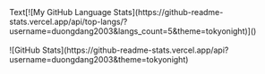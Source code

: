 <div style="margin: auto">Text[![My GitHub Language Stats](https://github-readme-stats.vercel.app/api/top-langs/?username=duongdang2003&langs_count=5&theme=tokyonight)]()</div>
<br>
![GitHub Stats](https://github-readme-stats.vercel.app/api?username=duongdang2003&theme=tokyonight)

